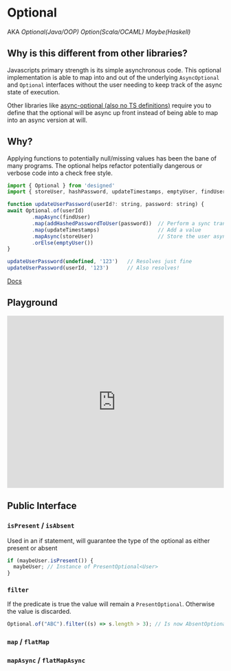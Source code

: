# Optional

AKA _Optional(Java/OOP)_ _Option(Scala/OCAML)_ _Maybe(Haskell)_

## Why is this different from other libraries?

Javascripts primary strength is its simple asynchronous code. This optional
implementation is able to map into and out of the underlying `AsyncOptional`
and `Optional` interfaces without the user needing to keep track of the async
state of execution.

Other libraries like [async-optional (also no TS
definitions)](https://www.npmjs.com/package/async-optional) require you to
define that the optional will be async up front instead of being able to map
into an async version at will.

## Why?

Applying functions to potentially null/missing values has been the bane of many
programs. The optional helps refactor potentially dangerous or verbose code
into a check free style.

```js
import { Optional } from 'designed'
import { storeUser, hashPassword, updateTimestamps, emptyUser, findUser } from './UserRepo'

function updateUserPassword(userId?: string, password: string) {
await Optional.of(userId)
		.mapAsync(findUser)
		.map(addHashedPasswordToUser(password))  // Perform a sync transformation
		.map(updateTimestamps)                   // Add a value
		.mapAsync(storeUser)                     // Store the user asynchronously
		.orElse(emptyUser())
}

updateUserPassword(undefined, '123')   // Resolves just fine
updateUserPassword(userId, '123')      // Also resolves!
```

[Docs](tsdoc/classes/_optional_optional_.optional)

## Playground

<iframe height="400px" width="100%" src="https://repl.it/@JamesApple/designedOptional?lite=true" scrolling="no" frameborder="no" allowtransparency="true" allowfullscreen="true" sandbox="allow-forms allow-pointer-lock allow-popups allow-same-origin allow-scripts allow-modals"></iframe>

## Public Interface

### `isPresent` / `isAbsent`

Used in an if statement, will guarantee the type of the optional as either present or absent

```js
if (maybeUser.isPresent()) {
  maybeUser; // Instance of PresentOptional<User>
}
```

### `filter`

If the predicate is true the value will remain a `PresentOptional`. Otherwise the value is discarded.

```js
Optional.of("ABC").filter((s) => s.length > 3); // Is now AbsentOptional<string>
```

### `map` / `flatMap`

### `mapAsync` / `flatMapAsync`
